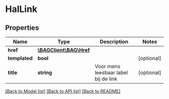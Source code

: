 # HalLink

## Properties
Name | Type | Description | Notes
------------ | ------------- | ------------- | -------------
**href** | [**\BAGClient\BAG\Href**](Href.md) |  | 
**templated** | **bool** |  | [optional] 
**title** | **string** | Voor mens leesbaar label bij de link | [optional] 

[[Back to Model list]](../../README.md#documentation-for-models) [[Back to API list]](../../README.md#documentation-for-api-endpoints) [[Back to README]](../../README.md)

